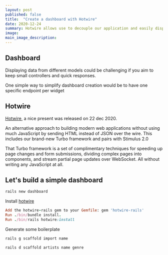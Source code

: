```yaml
---
layout: post
published: false
title:  "Create a dashboard with Hotwire"
date: 2020-12-24
summary: Hotwire allows use to decouple our application and easily display data from different models in the same page
image: 
main_image_description: 
---
```


## Dashboard
Displaying data from different models could be challenging if you aim to keep small controllers and quick responses.

One simple way to simplify dashboard creation would be to have one specific endpoint per widget

## Hotwire
[Hotwire](https://hotwire.dev), a nice present was released on 22 dec 2020.

An alternative approach to building modern web applications without using much JavaScript by sending HTML instead of JSON over the wire. This includes our brand-new Turbo framework and pairs with Stimulus 2.0

That Turbo framework is a set of complimentary techniques for speeding up page changes and form submissions, dividing complex pages into components, and stream partial page updates over WebSocket. All without writing any JavaScript at all.


## Let's build a simple dashboard
```ruby
rails new dashboard
```

Install [hotwire](https://github.com/hotwired/hotwire-rails)
```ruby
Add the hotwire-rails gem to your Gemfile: gem 'hotwire-rails'
Run ./bin/bundle install.
Run ./bin/rails hotwire:install
```

Generate some boilerplate
```ruby
rails g scaffold import name

rails d scaffold artists name genre
```
